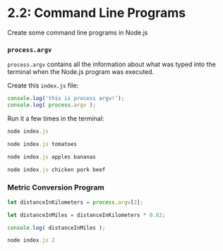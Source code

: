 # 2.2: Command Line Programs

Create some command line programs in Node.js

### `process.argv`

`process.argv` contains all the information about what was typed into the terminal when the Node.js program was executed.

Create this `index.js` file:

```javascript
console.log('this is process argv!');
console.log( process.argv );
```

Run it a few times in the terminal:

```javascript
node index.js
```

```javascript
node index.js tomatoes
```

```javascript
node index.js apples bananas
```

```javascript
node index.js chicken pork beef
```

### Metric Conversion Program

```javascript
let distanceInKilometers = process.argv[2];

let distanceInMiles = distanceInKilometers * 0.62;

console.log( distanceInMiles );
```

```javascript
node index.js 2
```

